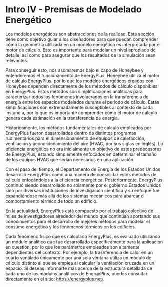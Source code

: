 Intro IV - Premisas de Modelado Energético
==========================================

Los modelos energéticos son abstracciones de la realidad. Esta sección tiene como objetivo guiar a los diseñadores para que puedan comprender cómo la geometría utilizada en un modelo energético es interpretada por el motor de cálculo. Esto es importante para modelar un nivel apropiado de detalle, así como para asegurar que los resultados de la simulación sean relevantes.

Para conseguir esto, nos asomaremos bajo el capó de Honeybee y entenderemos el funcionamiento de EnergyPlus. Honeybee utiliza el motor de cálculo EnergyPlus, por lo que los modelos energéticos creados con Honeybee dependen directamente de los métodos de cálculo disponibles en EnergyPlus. Estos métodos son simplificaciones analíticas para caracterizar todos los fenómenos involucrados en la transferencia de energía entre los espacios modelados durante el periodo de cálculo. Estas simplificaciones son extremadamente susceptibles al contexto de cada instancia, por lo que es importante comprender cómo el motor de cálculo genera cada estimación en la transferencia de energía.

Históricamente, los métodos fundamentales de cálculo empleados por EnergyPlus fueron desarrollados dentro de distintos programas rudimentarios para el dimensionamiento de equipos de calefacción, ventilación y acondicionamiento del aire (HVAC, por sus siglas en inglés). La eficiencia energética no era inicialmente un objetivo de estos predecesores de EnergyPlus, estando simplemente enfocados en determinar el tamaño de los equipos HVAC que serían necesarios en una aplicación.

Con el paso del tiempo, el Departamento de Energía de los Estados Unidos desarrolló EnergyPlus como una manera de consolidar estos métodos de cálculo enfocándolos a la eficiencia energética. Posteriormente, EnergyPlus continuó siendo desarrollado no solamente por el gobierno Estados Unidos sino por diversas instituciones de investigación científica y su enfoque fue expandiéndose más allá de los sistemas mecánicos para abarcar el comportamiento térmico de todo un edificio.

En la actualidad, EnergyPlus está compuesto por el trabajo colectivo de miles de investigadores alrededor del mundo que continúan aportando sus conocimientos para el desarrollo de mejores métodos para modelar el consumo energético y los fenómenos térmicos en los edificios.

Cada fenómeno físico que es calculado EnergyPlus, es evaluado utilizando un módulo analítico que fue desarrollado específicamente para la aplicación en cuestión, por lo que los parámetros empleados son altamente dependientes del contexto. Por ejemplo, la trasnferencia de calor en un cuarto ventilado únicamente por una sola ventana utiliza un módulo de cálculo distinto al que se emplea al calcular la ventilación cruzada en un espacio. Si deseas informarte más acerca de la estructura detallada de cada uno de los módulos analíticos de EnergyPlus, puedes consultar directamente en el sitio: <https://energyplus.net/>.
